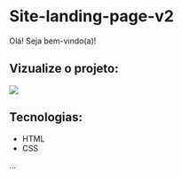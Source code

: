 # Site-landing-page-v2

Olá! Seja bem-vindo(a)!

## Vizualize o projeto:

<img src="https://github.com/mariaccarolina/Site-landing-page-v2/blob/master/assets/img/127.0.0.1_5500_index.html(iPad%20Air).png?raw=true"/>

## Tecnologias:
- HTML
- CSS


...
